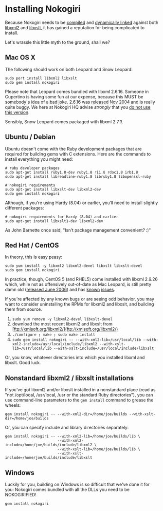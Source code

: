 # Installing Nokogiri

Because Nokogiri needs to be [compiled][] and [dynamically linked][]
against both [libxml2][] and [libxslt][], it has gained a
reputation for being complicated to install.

  [compiled]: http://en.wikipedia.org/wiki/Compiler
  [dynamically linked]: http://en.wikipedia.org/wiki/Dynamic_linker
  [libxml2]: http://xmlsoft.org/index.html
  [libxslt]: http://xmlsoft.org/xslt/

Let's wrassle this little myth to the ground, shall we?

## Mac OS X

The following should work on both Leopard and Snow Leopard:

    sudo port install libxml2 libxslt
    sudo gem install nokogiri

Please note that Leopard comes bundled with libxml 2.6.16. Someone in
Cupertino is having some fun at our expense, because this MUST be
somebody's idea of a bad joke. 2.6.16 was [released Nov 2004][] and is
really quite buggy. We here at Nokogiri HQ advise *strongly* that you
[do not use this version][].

  [released Nov 2004]: http://mail.gnome.org/archives/xml/2004-November/msg00074.html
  [do not use this version]: http://github.com/tenderlove/nokogiri/blob/master/lib/nokogiri/version_warning.rb#L2

Sensibly, Snow Leopard comes packaged with libxml 2.7.3.

## Ubuntu / Debian

Ubuntu doesn't come with the Ruby development packages that are
required for building gems with C extensions. Here are the commands to
install everything you might need:

    # ruby developer packages
    sudo apt-get install ruby1.8-dev ruby1.8 ri1.8 rdoc1.8 irb1.8
    sudo apt-get install libreadline-ruby1.8 libruby1.8 libopenssl-ruby

    # nokogiri requirements
    sudo apt-get install libxslt-dev libxml2-dev
    sudo gem install nokogiri

Although, if you're using Hardy (8.04) or earlier, you'll need to install slightly different packages:

    # nokogiri requirements for Hardy (8.04) and earlier
    sudo apt-get install libxslt1-dev libxml2-dev

As John Barnette once said, "Isn't package management convenient? :)"

## Red Hat / CentOS

In theory, this is easy peasy:

    sudo yum install -y libxml2 libxml2-devel libxslt libxslt-devel
    sudo gem install nokogiri

In practice, though, CentOS 5 (and RHEL5) come installed with libxml 2.6.26
which, while not as offensively out-of-date as Mac Leopard, is still
pretty damn old ([released June 2006][]) and has [known][] [issues][].

If you're affected by any known bugs or are seeing odd behavior, you
may want to consider uninstalling the RPMs for libxml2 and libxslt,
and building them from source.

  [released June 2006]: http://mail.gnome.org/archives/xml/2006-June/msg00043.html
  [known]: http://github.com/tenderlove/nokogiri/issues#issue/243
  [issues]: http://github.com/tenderlove/nokogiri/issues#issue/122

 1. `sudo yum remove -y libxml2-devel libxslt-devel`
 2. download the most recent libxml2 and libxslt from [ftp://xmlsoft.org/libxml2/](ftp://xmlsoft.org/libxml2/)
 3. `./configure ; make ; sudo make install`
 4. `sudo gem install nokogiri -- --with-xml2-lib=/usr/local/lib --with-xml2-include=/usr/local/include/libxml2 --with-xslt-lib=/usr/local/lib --with-xslt-include=/usr/local/include/libxslt`

Or, you know, whatever directories into which you installed libxml and libxslt. Good luck.

## Nonstandard libxml2 / libxslt installations

If you've got libxml2 and/or libxslt installed in a nonstandard place
(read as "not /opt/local, /usr/local, /usr or the standard Ruby
directories"), you can use command-line parameters to the `gem
install` command to grease the wheels:

    gem install nokogiri -- --with-xml2-dir=/home/joe/builds --with-xslt-dir=/home/joe/builds

Or, you can specify include and library directories separately:

    gem install nokogiri -- --with-xml2-lib=/home/joe/builds/lib \
                            --with-xml2-include=/home/joe/builds/include/libxml2 \
                            --with-xslt-lib=/home/joe/builds/lib \
                            --with-xslt-include=/home/joe/builds/include/libxslt

## Windows

Luckily for you, building on Windows is so difficult that we've done
it for you: Nokogiri comes bundled with all the DLLs you need to be
NOKOGIRIFIED!

    gem install nokogiri
